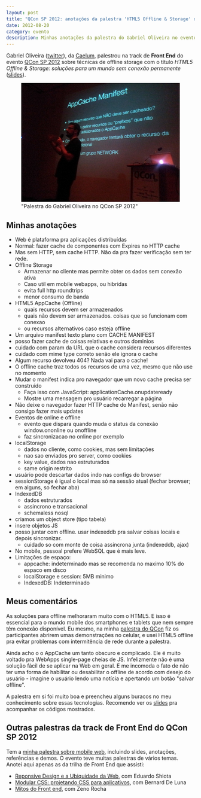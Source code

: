 ```yaml
---
layout: post
title: "QCon SP 2012: anotações da palestra 'HTML5 Offline & Storage' do Gabriel Oliveira"
date: 2012-08-20
category: evento
description: Minhas anotações da palestra do Gabriel Oliveira no evento QCon SP 2012
---
```


Gabriel Oliveira ([twitter](https://twitter.com/gabaiel)), da [Caelum](http://www.caelum.com.br/), palestrou na track de **Front End** do evento [QCon SP 2012](http://www.qconsp.com/) sobre técnicas de offline storage com o título *HTML5 Offline & Storage: soluções para um mundo sem conexão permanente* ([slides](http://www.slideshare.net/gabrielso/html5-offline-storage)).

<figure>
	<img src="img/posts/qconsp2012/gabriel.jpg">
	<figcaption>"Palestra do Gabriel Oliveira no QCon SP 2012"</figcaption>
</figure>

## Minhas anotações

- Web é plataforma pra aplicações distribuídas
- Normal: fazer cache de componentes com Expires no HTTP cache
- Mas sem HTTP, sem cache HTTP. Não da pra fazer verificação sem ter rede.
- Offline Storage
	* Armazenar no cliente mas permite obter os dados sem conexão ativa
	* Caso util em mobile webapps, ou hibridas
	* evita full http roundtrips
	* menor consumo de banda
- HTML5 AppCache (Offline)
	* quais recursos devem ser armazenados
	* quais não devem ser armazenados. coisas que so funcionam com conexao
	* ou recursos alternativos caso esteja offline
- Um arquivo manifest texto plano com CACHE MANIFEST
- posso fazer cache de coisas relativas e outros dominios
- cuidado com param da URL que o cache considera recursos diferentes
- cuidado com mime type correto senão ele ignora o cache
- Algum recurso devolveu 404? Nada vai para o cache!
- O offline cache traz todos os recursos de uma vez, mesmo que não use no momento
- Mudar o manifest indica pro navegador que um novo cache precisa ser construído
	* Faça isso com JavaScript: applicationCache.onupdateready
	* Mostre uma mensagem pro usuário recarregar a página
- Não deixe o navegador fazer HTTP cache do Manifest, senão não consigo fazer mais updates
- Eventos de online e offline
	* evento que dispara quando muda o status da conexão
	   window.ononline ou onoffline
	* faz sincronizacao no online por exemplo
- localStorage
	* dados no cliente, como cookies, mas sem limitações
	* nao sao enviados pro server, como cookies
	* key value, dados nao estruturados
	* same origin restrito
- usuário pode descartar dados indo nas configs do browser
- sessionStorage é igual o local mas só na sessão atual (fechar browser; em alguns, so fechar aba)
- IndexedDB
	* dados estruturados
	* assincrono e transacional
	* schemaless nosql
- criamos um object store (tipo tabela)
- insere objetos JS
- posso juntar com offline. usar indexeddb pra salvar coisas locais e depois sincronizar.
	* cuidado so com monte de coisa assincrona junta (indexeddb, ajax)
- No mobile, pessoal prefere WebSQL que é mais leve.
- Limitações de espaço:
	* appcache: indeterminado mas se recomenda no maximo 10% do espaco em disco
	* localStorage e session: 5MB minimo
	* IndexedDB: Indeterminado

## Meus comentários

As soluções para offline melhoraram muito com o HTML5. E isso é essencial para o mundo mobile dos smartphones e tablets que nem sempre têm conexão disponível. Eu mesmo, na minha [palestra do QCon](/palestra-mobile-web/) fiz os participantes abrirem umas demonstrações no celular, e usei HTML5 offline pra evitar problemas com intermitência de rede durante a palestra.

Ainda acho o o AppCache um tanto obscuro e complicado. Ele é muito voltado pra WebApps single-page cheias de JS. Infelizmente não é uma solução fácil de se aplicar na Web em geral. E me incomoda o fato de não ter uma forma de habilitar ou desabilitar o offline de acordo com desejo do usuário - imagine o usuário lendo uma notícia e apertando um botão "salvar offline".

A palestra em si foi muito boa e preencheu alguns buracos no meu conhecimento sobre essas tecnologias. Recomendo ver os [slides](http://www.slideshare.net/gabrielso/html5-offline-storage) pra acompanhar os códigos mostrados.

## Outras palestras da track de Front End do QCon SP 2012

Tem a [minha palestra sobre mobile web](/palestra-mobile-web/), incluindo slides, anotações, referências e demos. O evento teve muitas palestras de vários temas. Anotei aqui apenas as da trilha de Front End que assisti:

* [Reponsive Design e a Ubiquidade da Web](/qconsp-responsive-design-eduardo-shiota/), com Eduardo Shiota
* [Modular CSS: projetando CSS para aplicativos](/qconsp-modular-css-bernard-de-luna/), com Bernard De Luna
* [Mitos do Front end](/qconsp-mitos-frontend-zeno-rocha/), com Zeno Rocha


